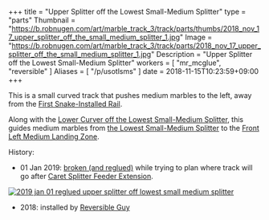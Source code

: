 +++
title = "Upper Splitter off the Lowest Small-Medium Splitter"
type = "parts"
Thumbnail = "https://b.robnugen.com/art/marble_track_3/track/parts/thumbs/2018_nov_17_upper_splitter_off_the_small_medium_splitter_1.jpg"
Image = "https://b.robnugen.com/art/marble_track_3/track/parts/2018_nov_17_upper_splitter_off_the_small_medium_splitter_1.jpg"
Description = "Upper Splitter off the Lowest Small-Medium Splitter"
workers = [
    "mr_mcglue",
    "reversible"
]
Aliases = [
    "/p/usotlsms"
]
date = 2018-11-15T10:23:59+09:00
+++

This is a small curved track that pushes medium marbles to the left, away from the [First Snake-Installed Rail](/parts/first_snake-installed_rail/).

Along with the [Lower Curver off the Lowest Small-Medium Splitter](/parts/lower_curver_off_the_lowest_small-medium_splitter/), this guides medium marbles from [the Lowest Small-Medium Splitter](/parts/the_lowest_small-medium_splitter/) to the [Front Left Medium Landing Zone](/parts/front_left_medium_landing_zone/).

History:

* 01 Jan 2019: [broken (and reglued)](/episode/2019/january/guardrail-into-back-right-medium-landing-zone/) while trying to plan where track will go after [Caret Splitter Feeder Extension](/parts/caret_splitter_feeder_extension/).

[![2019 jan 01 reglued upper splitter off lowest small medium splitter](//b.robnugen.com/art/marble_track_3/track/parts/2019/thumbs/2019_jan_01_reglued_upper_splitter_off_lowest_small_medium_splitter.jpg)](//b.robnugen.com/art/marble_track_3/track/parts/2019/2019_jan_01_reglued_upper_splitter_off_lowest_small_medium_splitter.jpg)

* 2018: installed by [Reversible Guy](/workers/reversible/)
